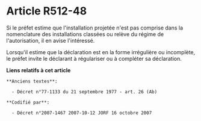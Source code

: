 # Article R512-48

Si le préfet estime que l'installation projetée n'est pas comprise dans la nomenclature des installations classées ou relève
du régime de l'autorisation, il en avise l'intéressé.

Lorsqu'il estime que la déclaration est en la forme irrégulière ou incomplète, le préfet invite le déclarant à régulariser ou
à compléter sa déclaration.

**Liens relatifs à cet article**

	**Anciens textes**:

	  - Décret n°77-1133 du 21 septembre 1977 - art. 26 (Ab)

	**Codifié par**:

	  - Décret n°2007-1467 2007-10-12 JORF 16 octobre 2007
